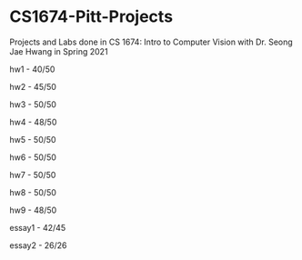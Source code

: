 # CS1674-Pitt-Projects
Projects and Labs done in CS 1674: Intro to Computer Vision with Dr. Seong Jae Hwang in Spring 2021

hw1 - 40/50

hw2 - 45/50

hw3 - 50/50

hw4 - 48/50

hw5 - 50/50

hw6 - 50/50

hw7 - 50/50

hw8 - 50/50

hw9 - 48/50

essay1 - 42/45

essay2 - 26/26
